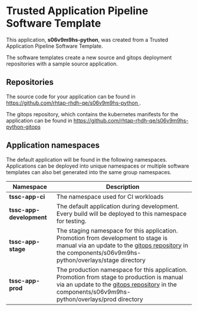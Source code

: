 # Trusted Application Pipeline Software Template

This application, **s06v9m9hs-python**, was created from a Trusted Application Pipeline Software Template.

The software templates create a new source and gitops deployment repositories with a sample source application. 

## Repositories

The source code for your application can be found in [https://github.com/rhtap-rhdh-qe/s06v9m9hs-python ](https://github.com/rhtap-rhdh-qe/s06v9m9hs-python ).
 
The gitops repository, which contains the kubernetes manifests for the application can be found in 
[https://github.com/rhtap-rhdh-qe/s06v9m9hs-python-gitops ](https://github.com/rhtap-rhdh-qe/s06v9m9hs-python-gitops ) 

## Application namespaces 

The default application will be found in the following namespaces. Applications can be deployed into unique namespaces or multiple software templates can also bet generated into the same group namespaces.  

|  Namespace   |  Description   |  
| -------- | -------- |
| **tssc-app-ci** | The namespace used for CI workloads |
| **tssc-app-development** | The default application during development. Every build will be deployed to this namespace for testing. |
| **tssc-app-stage** | The staging namespace for this application. Promotion from development to stage is manual via an update to the [gitops repository](https://github.com/rhtap-rhdh-qe/s06v9m9hs-python-gitops ) in the components/s06v9m9hs-python/overlays/stage directory |
| **tssc-app-prod** | The production namespace for this application. Promotion from stage to production is manual via an update to the [gitops repository](https://github.com/rhtap-rhdh-qe/s06v9m9hs-python-gitops ) in the components/s06v9m9hs-python/overlays/prod directory |